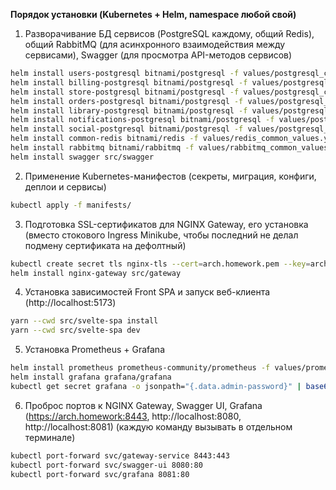 **Порядок установки (Kubernetes + Helm, namespace любой свой)**

1. Разворачивание БД сервисов (PostgreSQL каждому, общий Redis), общий RabbitMQ (для асинхронного взаимодействия между сервисами), Swagger (для просмотра API-методов сервисов)

```bash
helm install users-postgresql bitnami/postgresql -f values/postgresql_common_values.yaml
helm install billing-postgresql bitnami/postgresql -f values/postgresql_common_values.yaml
helm install store-postgresql bitnami/postgresql -f values/postgresql_common_values.yaml
helm install orders-postgresql bitnami/postgresql -f values/postgresql_common_values.yaml
helm install library-postgresql bitnami/postgresql -f values/postgresql_common_values.yaml
helm install notifications-postgresql bitnami/postgresql -f values/postgresql_common_values.yaml
helm install social-postgresql bitnami/postgresql -f values/postgresql_common_values.yaml
helm install common-redis bitnami/redis -f values/redis_common_values.yaml
helm install rabbitmq bitnami/rabbitmq -f values/rabbitmq_common_values.yaml
helm install swagger src/swagger
```

2. Применение Kubernetes-манифестов (секреты, миграция, конфиги, деплои и сервисы)

```bash
kubectl apply -f manifests/
```

3. Подготовка SSL-сертификатов для NGINX Gateway, его установка (вместо стокового Ingress Minikube, чтобы последний не делал подмену сертификата на дефолтный)

```bash
kubectl create secret tls nginx-tls --cert=arch.homework.pem --key=arch.homework-key.pem
helm install nginx-gateway src/gateway
```

4. Установка зависимостей Front SPA и запуск веб-клиента (http://localhost:5173)

```bash
yarn --cwd src/svelte-spa install
yarn --cwd src/svelte-spa dev
```

5. Установка Prometheus + Grafana
```bash
helm install prometheus prometheus-community/prometheus -f values/prometheus_values.yaml
helm install grafana grafana/grafana
kubectl get secret grafana -o jsonpath="{.data.admin-password}" | base64 --decode ; echo
```

6. Проброс портов к NGINX Gateway, Swagger UI, Grafana (https://arch.homework:8443, http://localhost:8080, http://localhost:8081) (каждую команду вызывать в отдельном терминале)

```bash
kubectl port-forward svc/gateway-service 8443:443
kubectl port-forward svc/swagger-ui 8080:80
kubectl port-forward svc/grafana 8081:80
```